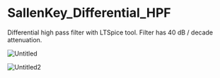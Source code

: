 # SallenKey_Differential_HPF
Differential high pass filter with LTSpice tool. Filter has 40 dB / decade attenuation.

![Untitled](https://user-images.githubusercontent.com/128054939/225637957-8b404a6c-f695-4d35-967a-55370ec4acb1.png)

![Untitled2](https://user-images.githubusercontent.com/128054939/225638247-39eecb7f-c778-4024-8c81-1574bf0bb4aa.png)

